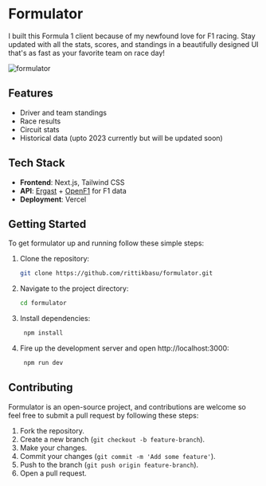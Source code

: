 # Formulator

I built this Formula 1 client because of my newfound love for F1 racing. Stay updated with all the stats, scores, and standings in a beautifully designed UI that's as fast as your favorite team on race day!

![formulator](<https://ik.imagekit.io/zwcfsadeijm/Neutral%20Minimalistic%20Motivational%20Quote%20Twitter%20Post%20(1)_7wiried9z.png?updatedAt=1716395475970>)

## Features

- Driver and team standings
- Race results
- Circuit stats
- Historical data (upto 2023 currently but will be updated soon)

## Tech Stack

- **Frontend**: Next.js, Tailwind CSS
- **API**: [Ergast](https://ergast.com/mrd/) + [OpenF1](https://openf1.org/) for F1 data
- **Deployment**: Vercel

## Getting Started

To get formulator up and running follow these simple steps:

1. Clone the repository:
   ```bash
   git clone https://github.com/rittikbasu/formulator.git
   ```
2. Navigate to the project directory:
   ```bash
   cd formulator
   ```
3. Install dependencies:
   ```bash
    npm install
   ```
4. Fire up the development server and open http://localhost:3000:
   ```bash
    npm run dev
   ```

## Contributing

Formulator is an open-source project, and contributions are welcome so feel free to submit a pull request by following these steps:

1. Fork the repository.
2. Create a new branch (`git checkout -b feature-branch`).
3. Make your changes.
4. Commit your changes (`git commit -m 'Add some feature'`).
5. Push to the branch (`git push origin feature-branch`).
6. Open a pull request.
